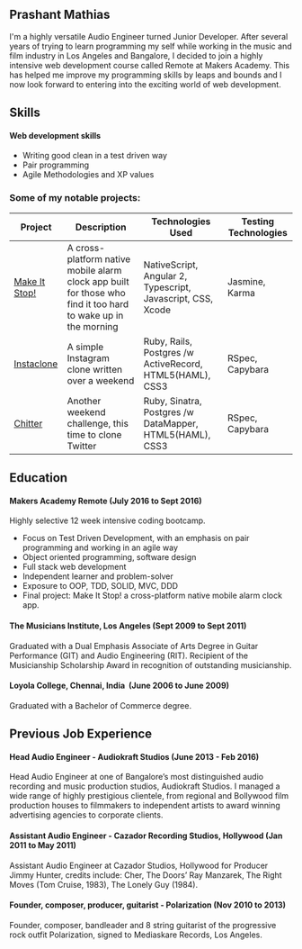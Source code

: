 ## Prashant Mathias

I'm a highly­ versatile Audio Engineer turned Junior Developer. After several years of trying to learn programming my self while working in the music and film industry in Los Angeles and Bangalore, I decided to join a highly intensive web development course called Remote at Makers Academy. This has helped me improve my programming skills by leaps and bounds and I now look forward to entering into the exciting world of web development.

## Skills

#### Web development skills

* Writing good clean in a test driven way
* Pair programming
* Agile Methodologies and XP values



### <a name="projects">Some of my notable projects:</a>
Project | Description | Technologies Used | Testing Technologies
--- | --- | --- | ---
[Make It Stop!](https://github.com/MakeItStop/task-based-alarm) | A cross-platform native mobile alarm clock app built for those who find it too hard to wake up in the morning | NativeScript, Angular 2, Typescript, Javascript, CSS, Xcode | Jasmine, Karma
[Instaclone](https://github.com/prashantmathias/instagram-challenge) | A simple Instagram clone written over a weekend | Ruby, Rails, Postgres /w ActiveRecord, HTML5(HAML), CSS3 | RSpec, Capybara
[Chitter](https://github.com/prashantmathias/chitter-challenge) | Another weekend challenge, this time to clone Twitter | Ruby, Sinatra, Postgres /w DataMapper, HTML5(HAML), CSS3 | RSpec, Capybara

## Education

#### Makers Academy Remote (July 2016 to Sept 2016)

Highly selective 12 week intensive coding bootcamp.

- Focus on Test Driven Development, with an emphasis on pair programming and working in an agile way
- Object oriented programming, software design
- Full stack web development
- Independent learner and problem-solver
- Exposure to OOP, TDD, SOLID, MVC, DDD
- Final project: Make It Stop! a cross-platform native mobile alarm clock app.

#### The Musicians Institute, Los Angeles ­(Sept 2009 to Sept 2011)

Graduated with a Dual Emphasis Associate of Arts Degree in Guitar Performance (GIT) and Audio Engineering (RIT). Recipient of the  Musicianship Scholarship Award  in recognition of outstanding musicianship.

#### Loyola College, Chennai, India ­ (June 2006 to June 2009)

Graduated with a Bachelor of Commerce degree.

## Previous Job Experience

#### Head Audio Engineer - Audiokraft Studios (June 2013 - Feb 2016)

Head Audio Engineer at one of Bangalore’s most distinguished audio recording and music production studios, ­Audiokraft Studios. I managed a wide range of highly prestigious clientele, from regional and Bollywood film production houses to filmmakers to independent artists to award­ winning advertising agencies to corporate clients.

#### Assistant Audio Engineer - Cazador Recording Studios, Hollywood  (Jan 2011 to May 2011)

Assistant Audio Engineer at Cazador Studios, Hollywood for Producer Jimmy Hunter, credits include: Cher, The Doors’ Ray Manzarek, The Right Moves (Tom Cruise, 1983), The Lonely Guy (1984).

#### Founder, composer, producer, guitarist ­- Polarization (Nov 2010 to 2013)
Founder, composer, bandleader and 8­ string guitarist of the progressive rock outfit Polarization, signed to Mediaskare Records, Los Angeles.
